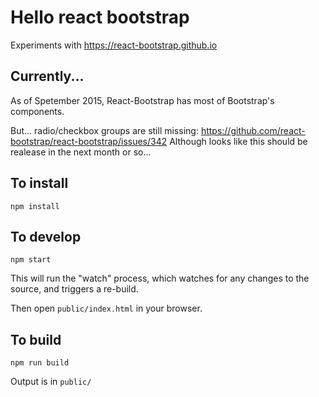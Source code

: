 # Hello react bootstrap

Experiments with https://react-bootstrap.github.io


## Currently...

As of Spetember 2015, React-Bootstrap has most of Bootstrap's components.

But... radio/checkbox groups are still missing:
https://github.com/react-bootstrap/react-bootstrap/issues/342
Although looks like this should be realease in the next month or so...


## To install
```
npm install
```


## To develop
```
npm start
```
This will run the "watch" process, which watches for any changes to the source, and triggers a re-build.

Then open `public/index.html` in your browser.


## To build
```
npm run build
```
Output is in `public/`
